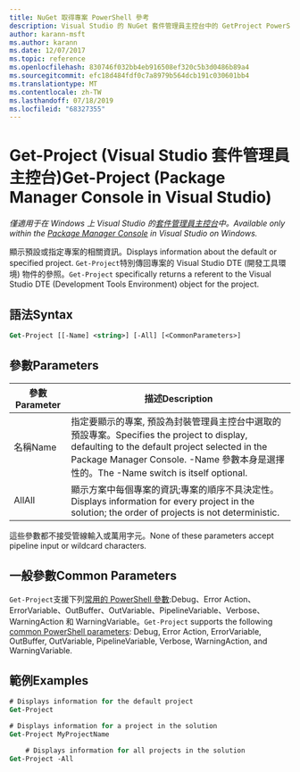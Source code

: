 ```yaml
---
title: NuGet 取得專案 PowerShell 參考
description: Visual Studio 的 NuGet 套件管理員主控台中的 GetProject PowerShell 命令參考。
author: karann-msft
ms.author: karann
ms.date: 12/07/2017
ms.topic: reference
ms.openlocfilehash: 830746f032bb4eb916508ef320c5b3d0486b89a4
ms.sourcegitcommit: efc18d484fdf0c7a8979b564dcb191c030601bb4
ms.translationtype: MT
ms.contentlocale: zh-TW
ms.lasthandoff: 07/18/2019
ms.locfileid: "68327355"
---
```

# <a name="get-project-package-manager-console-in-visual-studio"></a><span data-ttu-id="c393d-103">Get-Project (Visual Studio 套件管理員主控台)</span><span class="sxs-lookup"><span data-stu-id="c393d-103">Get-Project (Package Manager Console in Visual Studio)</span></span>

<span data-ttu-id="c393d-104">*僅適用于在 Windows 上 Visual Studio 的[套件管理員主控台](../../consume-packages/install-use-packages-powershell.md)中。*</span><span class="sxs-lookup"><span data-stu-id="c393d-104">*Available only within the [Package Manager Console](../../consume-packages/install-use-packages-powershell.md) in Visual Studio on Windows.*</span></span>

<span data-ttu-id="c393d-105">顯示預設或指定專案的相關資訊。</span><span class="sxs-lookup"><span data-stu-id="c393d-105">Displays information about the default or specified project.</span></span> <span data-ttu-id="c393d-106">`Get-Project`特別傳回專案的 Visual Studio DTE (開發工具環境) 物件的參照。</span><span class="sxs-lookup"><span data-stu-id="c393d-106">`Get-Project` specifically returns a referent to the Visual Studio DTE (Development Tools Environment) object for the project.</span></span>

## <a name="syntax"></a><span data-ttu-id="c393d-107">語法</span><span class="sxs-lookup"><span data-stu-id="c393d-107">Syntax</span></span>

```ps
Get-Project [[-Name] <string>] [-All] [<CommonParameters>]
```

## <a name="parameters"></a><span data-ttu-id="c393d-108">參數</span><span class="sxs-lookup"><span data-stu-id="c393d-108">Parameters</span></span>

| <span data-ttu-id="c393d-109">參數</span><span class="sxs-lookup"><span data-stu-id="c393d-109">Parameter</span></span> | <span data-ttu-id="c393d-110">描述</span><span class="sxs-lookup"><span data-stu-id="c393d-110">Description</span></span> |
| --- | --- |
| <span data-ttu-id="c393d-111">名稱</span><span class="sxs-lookup"><span data-stu-id="c393d-111">Name</span></span> | <span data-ttu-id="c393d-112">指定要顯示的專案, 預設為封裝管理員主控台中選取的預設專案。</span><span class="sxs-lookup"><span data-stu-id="c393d-112">Specifies the project to display, defaulting to the default project selected in the Package Manager Console.</span></span> <span data-ttu-id="c393d-113">-Name 參數本身是選擇性的。</span><span class="sxs-lookup"><span data-stu-id="c393d-113">The -Name switch is itself optional.</span></span> |
| <span data-ttu-id="c393d-114">All</span><span class="sxs-lookup"><span data-stu-id="c393d-114">All</span></span> | <span data-ttu-id="c393d-115">顯示方案中每個專案的資訊;專案的順序不具決定性。</span><span class="sxs-lookup"><span data-stu-id="c393d-115">Displays information for every project in the solution; the order of projects is not deterministic.</span></span> |

<span data-ttu-id="c393d-116">這些參數都不接受管線輸入或萬用字元。</span><span class="sxs-lookup"><span data-stu-id="c393d-116">None of these parameters accept pipeline input or wildcard characters.</span></span>

## <a name="common-parameters"></a><span data-ttu-id="c393d-117">一般參數</span><span class="sxs-lookup"><span data-stu-id="c393d-117">Common Parameters</span></span>

<span data-ttu-id="c393d-118">`Get-Project`支援下列[常用的 PowerShell 參數](http://go.microsoft.com/fwlink/?LinkID=113216):Debug、Error Action、ErrorVariable、OutBuffer、OutVariable、PipelineVariable、Verbose、WarningAction 和 WarningVariable。</span><span class="sxs-lookup"><span data-stu-id="c393d-118">`Get-Project` supports the following [common PowerShell parameters](http://go.microsoft.com/fwlink/?LinkID=113216): Debug, Error Action, ErrorVariable, OutBuffer, OutVariable, PipelineVariable, Verbose, WarningAction, and WarningVariable.</span></span>

## <a name="examples"></a><span data-ttu-id="c393d-119">範例</span><span class="sxs-lookup"><span data-stu-id="c393d-119">Examples</span></span>

```ps
# Displays information for the default project
Get-Project

# Displays information for a project in the solution
Get-Project MyProjectName

    # Displays information for all projects in the solution
Get-Project -All
```